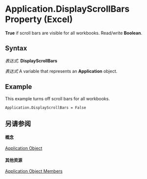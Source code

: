 
# Application.DisplayScrollBars Property (Excel)

 **True** if scroll bars are visible for all workbooks. Read/write **Boolean**.


## Syntax

 _表达式_. **DisplayScrollBars**

 _表达式_ A variable that represents an **Application** object.


## Example

This example turns off scroll bars for all workbooks.


```
Application.DisplayScrollBars = False
```


## 另请参阅


#### 概念


[Application Object](19b73597-5cf9-4f56-8227-b5211f657f6f.md)
#### 其他资源


[Application Object Members](http://msdn.microsoft.com/library/4cb9ca42-8d07-cc9c-2d80-4eb9a5921e1e%28Office.15%29.aspx)